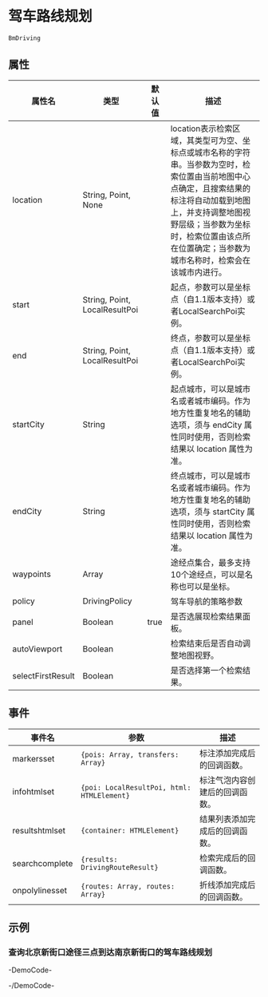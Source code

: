 # 驾车路线规划

`BmDriving`

## 属性

|属性名|类型 |默认值|描述|
|------|-----|------|----|
|location|String, Point, None||location表示检索区域，其类型可为空、坐标点或城市名称的字符串。当参数为空时，检索位置由当前地图中心点确定，且搜索结果的标注将自动加载到地图上，并支持调整地图视野层级；当参数为坐标时，检索位置由该点所在位置确定；当参数为城市名称时，检索会在该城市内进行。|
|start|String, Point, LocalResultPoi||起点，参数可以是坐标点（自1.1版本支持）或者LocalSearchPoi实例。|
|end|String, Point, LocalResultPoi||终点，参数可以是坐标点（自1.1版本支持）或者LocalSearchPoi实例。|
|startCity|String||起点城市，可以是城市名或者城市编码。作为地方性重复地名的辅助选项，须与 endCity 属性同时使用，否则检索结果以 location 属性为准。|
|endCity|String||终点城市，可以是城市名或者城市编码。作为地方性重复地名的辅助选项，须与 startCity 属性同时使用，否则检索结果以 location 属性为准。|
|waypoints|Array||途经点集合，最多支持10个途经点，可以是名称也可以是坐标。|
|policy|DrivingPolicy||驾车导航的策略参数|
|panel|Boolean|true|是否选展现检索结果面板。|
|autoViewport|Boolean||检索结束后是否自动调整地图视野。|
|selectFirstResult|Boolean||是否选择第一个检索结果。|

## 事件

|事件名|参数|描述|
|------|----|----|
|markersset|`{pois: Array, transfers: Array}`|标注添加完成后的回调函数。|
|infohtmlset|`{poi: LocalResultPoi, html: HTMLElement}`|标注气泡内容创建后的回调函数。|
|resultshtmlset|`{container: HTMLElement}`|结果列表添加完成后的回调函数。|
|searchcomplete|`{results: DrivingRouteResult}`|检索完成后的回调函数。|
|onpolylinesset|`{routes: Array, routes: Array}`|折线添加完成后的回调函数。|

## 示例


### 查询北京新街口途径三点到达南京新街口的驾车路线规划
-DemoCode-
<template>
  <div>
      <div>
        <button @click="leastDistance"> 最短距离 </button>
        <button @click="leastTime"> 最短时间 </button>
      </div>
      <baidu-map class="map" style="overflow:auto" center="北京" :zoom="16">
        <bm-driving :start="lushuPoint.start" :end="lushuPoint.end" :auto-viewport="true" :policy="policy" :panel="true" location="北京" :waypoints="['西二旗']">
        </bm-driving>
      </baidu-map>
    </div>
</template>

<script setup>
import { ref } from 'vue';

const policy = ref('');
const lushuPoint = ref({
  start: {
    lng: 116.301934,
    lat: 39.977552
  },
  end: {
    lng: 116.508328,
    lat: 39.919141
  },
});

const leastDistance = () => {
  policy.value = "BMAP_DRIVING_POLICY_LEAST_DISTANCE"
};
const leastTime = () => {
  policy.value = "BMAP_DRIVING_POLICY_LEAST_TIME"
};
</script>
-/DemoCode-